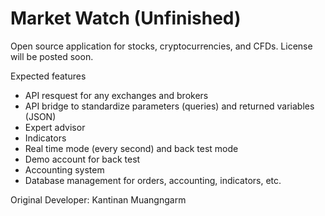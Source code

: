 # Market Watch (Unfinished)

Open source application for stocks, cryptocurrencies, and CFDs.
License will be posted soon.

Expected features
- API resquest for any exchanges and brokers
- API bridge to standardize parameters (queries) and returned variables (JSON)
- Expert advisor
- Indicators
- Real time mode (every second) and back test mode
- Demo account for back test
- Accounting system
- Database management for orders, accounting, indicators, etc.

Original Developer: Kantinan Muangngarm
